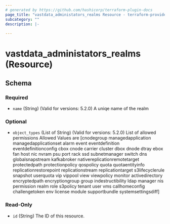 ```yaml
---
# generated by https://github.com/hashicorp/terraform-plugin-docs
page_title: "vastdata_administators_realms Resource - terraform-provider-vastdata"
subcategory: ""
description: |-
  
---
```


# vastdata_administators_realms (Resource)





<!-- schema generated by tfplugindocs -->
## Schema

### Required

- `name` (String) (Valid for versions: 5.2.0) A uniqe name of the realm

### Optional

- `object_types` (List of String) (Valid for versions: 5.2.0) List of allowed permissions Allowed Values are [cnodegroup managedapplication managedapplicationset alarm event eventdefinition eventdefinitionconfig cbox cnode carrier cluster dbox dnode dtray ebox fan host nic nvram psu port rack ssd subnetmanager switch dns globalsnapstream kafkabroker nativereplicationremotetarget protectedpath protectionpolicy qospolicy quota quotaentityinfo replicationrestorepoint replicationstream replicationtarget s3lifecyclerule snapshot userquota vip vippool view viewpolicy monitor activedirectory encryptedpath encryptiongroup group indestructibility ldap manager nis permission realm role s3policy tenant user vms callhomeconfig challengetoken env license module supportbundle systemsettingsdiff]

### Read-Only

- `id` (String) The ID of this resource.
